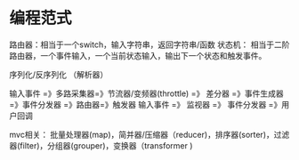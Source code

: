 # 编程范式 

路由器：相当于一个switch，输入字符串，返回字符串/函数
状态机： 相当于二阶路由器，一个事件输入，一个当前状态输入，输出下一个状态和触发事件。


序列化/反序列化 （解析器）

输入事件 =》多路采集器=》节流器/变频器(throttle) =》 差分器 =》事件生成器 =》事件分发器 =》路由器=》触发器
输入事件 =》 监视器 =》 事件分发器 =》用户回调

mvc相关：
批量处理器(map)，简并器/压缩器（reducer)，排序器(sorter)，过滤器(filter)，分组器(grouper)，变换器（transformer )

